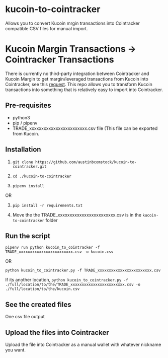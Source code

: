 # kucoin-to-cointracker
Allows you to convert Kucoin mrgin transactions into Cointracker compatible CSV files for manual import.

# Kucoin Margin Transactions -> Cointracker Transactions
There is currently no third-party integration between Cointracker and Kucoin Margin to get margin/leveraged transactions from Kucoin into Cointracker, see this [request](https://community.cointracker.io/t/kucoin-margin-account-is-completely-ignored/1000). This repo allows you to transform Kucoin transactions into something that is relatively easy to import into Cointracker. 

## Pre-requisites
* python3
* pip / pipenv
* TRADE_xxxxxxxxxxxxxxxxxxxxxxxx.csv file (This file can be exported from Kucoin.

## Installation

1. `git clone https://github.com/austinbcomstock/kucoin-to-cointracker.git`

2. `cd ./kucoin-to-cointracker`

3. `pipenv install`

OR

3. `pip install -r requirements.txt`

4. Move the the TRADE_xxxxxxxxxxxxxxxxxxxxxxxx.csv is in the `kucoin-to-cointracker` folder

## Run the script

`pipenv run python kucoin_to_cointracker -f TRADE_xxxxxxxxxxxxxxxxxxxxxxxx.csv -o kucoin.csv`

OR

`python kucoin_to_cointracker.py -f TRADE_xxxxxxxxxxxxxxxxxxxxxxxx.csv`

If its another location, `python kucoin_to_cointracker.py -f ./full/location/to/the/TRADE_xxxxxxxxxxxxxxxxxxxxxxxx.csv -o ./full/location/to/the/kucoin.csv`

## See the created files
One csv file output

## Upload the files into Cointracker
Upload the file into Cointracker as a manual wallet with whatever nickname you want.
